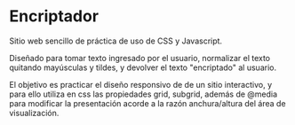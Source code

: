 # Encriptador

Sitio web sencillo de práctica de uso de CSS y Javascript.

Diseñado para tomar texto ingresado por el usuario, normalizar el texto quitando mayúsculas y tildes, y devolver el texto "encriptado" al usuario.

El objetivo es practicar el diseño responsivo de de un sitio interactivo, y para ello utiliza en css las propiedades grid, subgrid, además de @media para modificar la presentación acorde a la razón anchura/altura del área de visualización.


